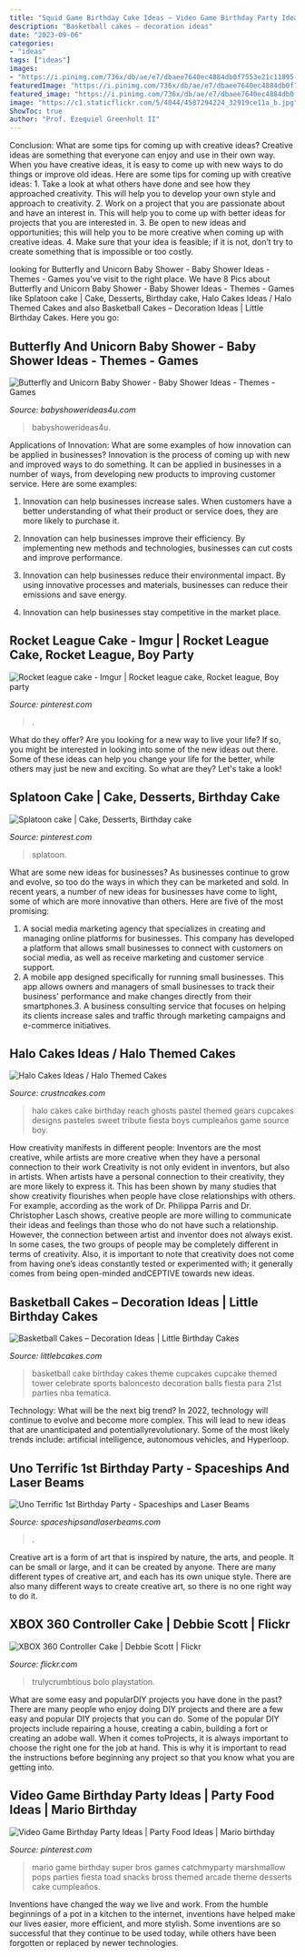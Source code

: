 ```yaml
---
title: "Squid Game Birthday Cake Ideas ~ Video Game Birthday Party Ideas"
description: "Basketball cakes – decoration ideas"
date: "2023-09-06"
categories:
- "ideas"
tags: ["ideas"]
images:
- "https://i.pinimg.com/736x/db/ae/e7/dbaee7640ec4884db0f7553e21c11895--mario-party-games-retro-arcade-party.jpg?b=t"
featuredImage: "https://i.pinimg.com/736x/db/ae/e7/dbaee7640ec4884db0f7553e21c11895--mario-party-games-retro-arcade-party.jpg?b=t"
featured_image: "https://i.pinimg.com/736x/db/ae/e7/dbaee7640ec4884db0f7553e21c11895--mario-party-games-retro-arcade-party.jpg?b=t"
image: "https://c1.staticflickr.com/5/4044/4587294224_32919ce11a_b.jpg"
ShowToc: true
author: "Prof. Ezequiel Greenholt II"
---
```



Conclusion: What are some tips for coming up with creative ideas?
Creative ideas are something that everyone can enjoy and use in their own way. When you have creative ideas, it is easy to come up with new ways to do things or improve old ideas. Here are some tips for coming up with creative ideas: 1. Take a look at what others have done and see how they approached creativity. This will help you to develop your own style and approach to creativity. 2. Work on a project that you are passionate about and have an interest in. This will help you to come up with better ideas for projects that you are interested in. 3. Be open to new ideas and opportunities; this will help you to be more creative when coming up with creative ideas. 4. Make sure that your idea is feasible; if it is not, don’t try to create something that is impossible or too costly. 
	

		
looking for Butterfly and Unicorn Baby Shower - Baby Shower Ideas - Themes - Games you've visit to the right place. We have 8 Pics about Butterfly and Unicorn Baby Shower - Baby Shower Ideas - Themes - Games like Splatoon cake | Cake, Desserts, Birthday cake, Halo Cakes Ideas / Halo Themed Cakes and also Basketball Cakes – Decoration Ideas | Little Birthday Cakes. Here you go:
		
    
## Butterfly And Unicorn Baby Shower - Baby Shower Ideas - Themes - Games

<img loading=lazy src="http://www.babyshowerideas4u.com/wp-content/uploads/2019/03/Butterfly-and-Unicorn-Baby-Shower-Decorations.jpg" onerror="this.onerror=null;this.src='https://tse1.mm.bing.net/th?id=OIP.NAQUJRtk8DvDF_kPpP_OLQHaLZ&amp;pid=15.1';" alt="Butterfly and Unicorn Baby Shower - Baby Shower Ideas - Themes - Games">

_Source: babyshowerideas4u.com_

>babyshowerideas4u. 

	

Applications of Innovation: What are some examples of how innovation can be applied in businesses?
Innovation is the process of coming up with new and improved ways to do something. It can be applied in businesses in a number of ways, from developing new products to improving customer service. Here are some examples:
1. Innovation can help businesses increase sales. When customers have a better understanding of what their product or service does, they are more likely to purchase it.

2. Innovation can help businesses improve their efficiency. By implementing new methods and technologies, businesses can cut costs and improve performance.

3. Innovation can help businesses reduce their environmental impact. By using innovative processes and materials, businesses can reduce their emissions and save energy.

4. Innovation can help businesses stay competitive in the market place.

    
## Rocket League Cake - Imgur | Rocket League Cake, Rocket League, Boy Party

<img loading=lazy src="https://i.pinimg.com/736x/dd/5e/c9/dd5ec9a3e4cadcfd2816dbff86638456.jpg" onerror="this.onerror=null;this.src='https://tse4.mm.bing.net/th?id=OIP.V-o7iwna3AawVw3Y1zbp_gHaJ3&amp;pid=15.1';" alt="Rocket league cake - Imgur | Rocket league cake, Rocket league, Boy party">

_Source: pinterest.com_

>. 

	

What do they offer?
Are you looking for a new way to live your life? If so, you might be interested in looking into some of the new ideas out there. Some of these ideas can help you change your life for the better, while others may just be new and exciting. So what are they? Let's take a look!

    
## Splatoon Cake | Cake, Desserts, Birthday Cake

<img loading=lazy src="https://i.pinimg.com/736x/09/2b/d3/092bd35643163ee6bbdd25adf8170b26.jpg" onerror="this.onerror=null;this.src='https://tse4.mm.bing.net/th?id=OIP.DfIDRBooYPEcWhOaCy9ZfQHaNK&amp;pid=15.1';" alt="Splatoon cake | Cake, Desserts, Birthday cake">

_Source: pinterest.com_

>splatoon. 

	

What are some new ideas for businesses?
As businesses continue to grow and evolve, so too do the ways in which they can be marketed and sold. In recent years, a number of new ideas for businesses have come to light, some of which are more innovative than others. Here are five of the most promising:
1. A social media marketing agency that specializes in creating and managing online platforms for businesses. This company has developed a platform that allows small businesses to connect with customers on social media, as well as receive marketing and customer service support.
2. A mobile app designed specifically for running small businesses. This app allows owners and managers of small businesses to track their business' performance and make changes directly from their smartphones.3. A business consulting service that focuses on helping its clients increase sales and traffic through marketing campaigns and e-commerce initiatives.
    
## Halo Cakes Ideas / Halo Themed Cakes

<img loading=lazy src="http://www.crustncakes.com/blog/wp-content/uploads/2015/10/b41d91d0b35fe2eb9bce13a50f9fa5fd.jpg" onerror="this.onerror=null;this.src='https://tse3.mm.bing.net/th?id=OIP.1SB86R-I1RK5x-5jmnfGiAHaHe&amp;pid=15.1';" alt="Halo Cakes Ideas / Halo Themed Cakes">

_Source: crustncakes.com_

>halo cakes cake birthday reach ghosts pastel themed gears cupcakes designs pasteles sweet tribute fiesta boys cumpleaños game source boy. 

	

How creativity manifests in different people: Inventors are the most creative, while artists are more creative when they have a personal connection to their work
Creativity is not only evident in inventors, but also in artists. When artists have a personal connection to their creativity, they are more likely to express it. This has been shown by many studies that show creativity flourishes when people have close relationships with others. For example, according as the work of Dr. Philippa Parris and Dr. Christopher Lasch shows, creative people are more willing to communicate their ideas and feelings than those who do not have such a relationship. 
However, the connection between artist and inventor does not always exist. In some cases, the two groups of people may be completely different in terms of creativity. Also, it is important to note that creativity does not come from having one’s ideas constantly tested or experimented with; it generally comes from being open-minded andCEPTIVE towards new ideas.

    
## Basketball Cakes – Decoration Ideas | Little Birthday Cakes

<img loading=lazy src="https://www.littlebcakes.com/wp-content/uploads/2014/01/Basketball-Cake-Balls.jpg" onerror="this.onerror=null;this.src='https://tse3.mm.bing.net/th?id=OIP.AGiWBtBdbromzWyAqbJe3wHaLG&amp;pid=15.1';" alt="Basketball Cakes – Decoration Ideas | Little Birthday Cakes">

_Source: littlebcakes.com_

>basketball cake birthday cakes theme cupcakes cupcake themed tower celebrate sports baloncesto decoration balls fiesta para 21st parties nba tematica. 

	

Technology: What will be the next big trend?
In 2022, technology will continue to evolve and become more complex. This will lead to new ideas that are unanticipated and potentiallyrevolutionary. Some of the most likely trends include: artificial intelligence, autonomous vehicles, and Hyperloop.

    
## Uno Terrific 1st Birthday Party - Spaceships And Laser Beams

<img loading=lazy src="https://spaceshipsandlaserbeams.com/wp-content/uploads/2015/09/uno-birthday-party-ideas.jpg" onerror="this.onerror=null;this.src='https://tse1.mm.bing.net/th?id=OIP.hqK4rGpqvacX6IB3VZCt7gHaLH&amp;pid=15.1';" alt="Uno Terrific 1st Birthday Party - Spaceships and Laser Beams">

_Source: spaceshipsandlaserbeams.com_

>. 

	

Creative art is a form of art that is inspired by nature, the arts, and people. It can be small or large, and it can be created by anyone. There are many different types of creative art, and each has its own unique style. There are also many different ways to create creative art, so there is no one right way to do it.

    
## XBOX 360 Controller Cake | Debbie Scott | Flickr

<img loading=lazy src="https://c1.staticflickr.com/5/4044/4587294224_32919ce11a_b.jpg" onerror="this.onerror=null;this.src='https://tse1.mm.bing.net/th?id=OIP.UpaH6g7lPiX5lxWXGHHkhgHaFj&amp;pid=15.1';" alt="XBOX 360 Controller Cake | Debbie Scott | Flickr">

_Source: flickr.com_

>trulycrumbtious bolo playstation. 

	

What are some easy and popularDIY projects you have done in the past?
There are many people who enjoy doing DIY projects and there are a few easy and popular DIY projects that you can do. Some of the popular DIY projects include repairing a house, creating a cabin, building a fort or creating an adobe wall. When it comes toProjects, it is always important to choose the right one for the job at hand. This is why it is important to read the instructions before beginning any project so that you know what you are getting into.

    
## Video Game Birthday Party Ideas | Party Food Ideas | Mario Birthday

<img loading=lazy src="https://i.pinimg.com/736x/db/ae/e7/dbaee7640ec4884db0f7553e21c11895--mario-party-games-retro-arcade-party.jpg?b=t" onerror="this.onerror=null;this.src='https://tse1.mm.bing.net/th?id=OIP.R156YQFZKrrNCQW9iGobuQHaLE&amp;pid=15.1';" alt="Video Game Birthday Party Ideas | Party Food Ideas | Mario birthday">

_Source: pinterest.com_

>mario game birthday super bros games catchmyparty marshmallow pops parties fiesta toad snacks bross themed arcade theme desserts cake cumpleaños. 

	

Inventions have changed the way we live and work. From the humble beginnings of a pot in a kitchen to the internet, inventions have helped make our lives easier, more efficient, and more stylish. Some inventions are so successful that they continue to be used today, while others have been forgotten or replaced by newer technologies.

